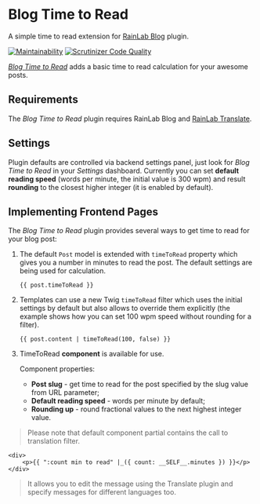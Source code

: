 # Blog Time to Read

A simple time to read extension for [RainLab Blog](https://github.com/rainlab/blog-plugin) plugin.

[![Maintainability](https://api.codeclimate.com/v1/badges/589a234df30aad280f9b/maintainability)](https://codeclimate.com/github/GinoPane/oc-blogtimetoread-plugin/maintainability)
[![Scrutinizer Code Quality](https://scrutinizer-ci.com/g/GinoPane/oc-blogtimetoread-plugin/badges/quality-score.png?b=master)](https://scrutinizer-ci.com/g/GinoPane/oc-blogtimetoread-plugin/?branch=master)

[_Blog Time to Read_](https://github.com/GinoPane/oc-blogtimetoread-plugin) adds a basic time to read calculation for your awesome posts.

## Requirements

The _Blog Time to Read_ plugin requires RainLab Blog and [RainLab Translate](https://github.com/rainlab/translate-plugin).

## Settings

Plugin defaults are controlled via backend settings panel, just look for _Blog Time to Read_ in your _Settings_ dashboard.
Currently you can set **default reading speed** (words per minute, the initial value is 300 wpm) and result **rounding** to
the closest higher integer (it is enabled by default).

## Implementing Frontend Pages

The _Blog Time to Read_ plugin provides several ways to get time to read for your blog post:
1. The default `Post` model is extended with `timeToRead` property which gives you a number in minutes to read the post. The default
settings are being used for calculation.

    ```{{ post.timeToRead }} ```

2. Templates can use a new Twig `timeToRead` filter which uses the initial settings by default but also allows to override them
explicitly (the example shows how you can set 100 wpm speed without rounding for a filter).

    ```{{ post.content | timeToRead(100, false) }} ```

3. TimeToRead **component** is available for use.

    Component properties:
    
    * **Post slug** - get time to read for the post specified by the slug value from URL parameter;
    * **Default reading speed** - words per minute by default;
    * **Rounding up** - round fractional values to the next highest integer value.

    
> Please note that default component partial contains the call to translation filter.
```
<div>
    <p>{{ ":count min to read" |_({ count: __SELF__.minutes }) }}</p>
</div>
```
> It allows you to edit the message using the Translate plugin and specify messages for different languages too.